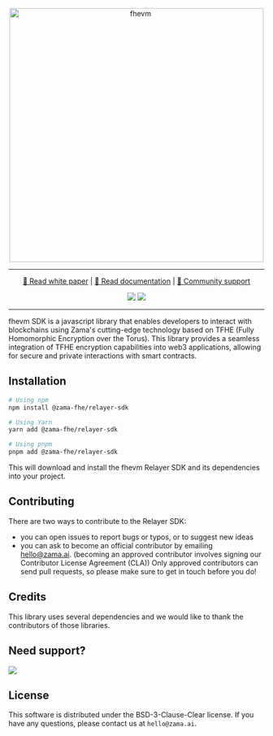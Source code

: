 <p align="center">
<picture>
  <source media="(prefers-color-scheme: dark)" srcset="docs/.gitbook/assets/fhevm-header-dark.png">
  <source media="(prefers-color-scheme: light)" srcset="docs/.gitbook/assets/fhevm-header-light.png">
  <img width=500 alt="fhevm">
</picture>
</p>

<hr/>
<p align="center">
  <!-- TODO: Migrate documentation links to https://docs.zama.ai/relayer -->
  <a href="https://docs.zama.ai/fhevm">📃 Read white paper</a> | <a href="https://docs.zama.ai/fhevm">📒 Read documentation</a> | <a href="https://zama.ai/community">💛 Community support</a>
</p>
<p align="center">
<!-- Version badge using shields.io -->
  <a href="https://github.com/zama-ai/relayer-sdk/releases"><img src="https://img.shields.io/github/v/release/zama-ai/relayer-sdk?style=flat-square"/></a>
<!-- Zama Bounty Program -->
  <a href="https://github.com/zama-ai/bounty-program"><img src="https://img.shields.io/badge/Contribute-Zama%20Bounty%20Program-yellow?style=flat-square"/></a>
</p>
<hr/>

fhevm SDK is a javascript library that enables developers to interact with blockchains using Zama's cutting-edge technology based on TFHE (Fully Homomorphic Encryption over the Torus). This library provides a seamless integration of TFHE encryption capabilities into web3 applications, allowing for secure and private interactions with smart contracts.

## Installation

```bash
# Using npm
npm install @zama-fhe/relayer-sdk

# Using Yarn
yarn add @zama-fhe/relayer-sdk

# Using pnpm
pnpm add @zama-fhe/relayer-sdk
```

This will download and install the fhevm Relayer SDK and its dependencies into your project.

## Contributing

There are two ways to contribute to the Relayer SDK:

- you can open issues to report bugs or typos, or to suggest new ideas
- you can ask to become an official contributor by emailing hello@zama.ai. (becoming an approved contributor involves signing our Contributor License Agreement (CLA))
  Only approved contributors can send pull requests, so please make sure to get in touch before you do!

## Credits

This library uses several dependencies and we would like to thank the contributors of those libraries.

## Need support?

<a target="_blank" href="https://community.zama.ai">
  <img src="https://github.com/zama-ai/relayer-sdk/assets/1384478/4fc4e460-ca1d-4910-8bc2-cd1d50c7d020">
</a>

## License

This software is distributed under the BSD-3-Clause-Clear license. If you have any questions,
please contact us at `hello@zama.ai`.
